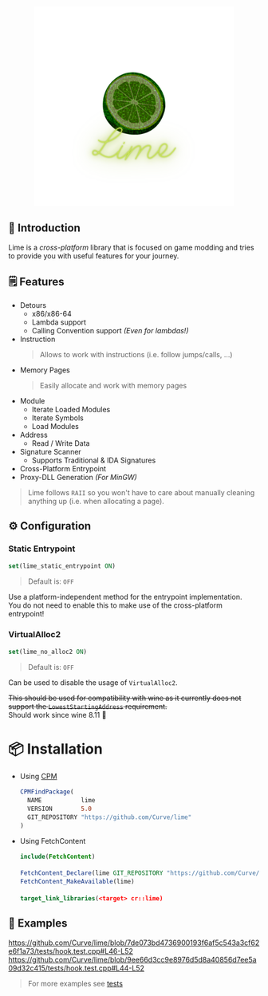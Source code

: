 <p align="center">
    <img src="assets/lime.svg" width=400>
</p>

## 👋 Introduction
Lime is a *cross-platform* library that is focused on game modding and tries to provide you with useful features for your journey.


## 🗒️ Features
- Detours
  - x86/x86-64
  - Lambda support
  - Calling Convention support _(Even for lambdas!)_
- Instruction
  > Allows to work with instructions (i.e. follow jumps/calls, ...)
- Memory Pages
  > Easily allocate and work with memory pages
- Module
  - Iterate Loaded Modules
  - Iterate Symbols
  - Load Modules
- Address
  - Read / Write Data
- Signature Scanner
  - Supports Traditional & IDA Signatures
- Cross-Platform Entrypoint
- Proxy-DLL Generation _(For MinGW)_

> Lime follows `RAII` so you won't have to care about manually cleaning anything up (i.e. when allocating a page).

## ⚙️ Configuration

### Static Entrypoint
```cmake
set(lime_static_entrypoint ON)
```

> Default is: `OFF`

Use a platform-independent method for the entrypoint implementation.  
You do not need to enable this to make use of the cross-platform entrypoint!

### VirtualAlloc2
```cmake
set(lime_no_alloc2 ON)
```

> Default is: `OFF`

Can be used to disable the usage of `VirtualAlloc2`.  

~~This should be used for compatibility with wine as it currently does not support the `LowestStartingAddress` requirement.~~  
Should work since wine 8.11 🎉

# 📦 Installation

* Using [CPM](https://github.com/cpm-cmake/CPM.cmake)
  ```cmake
  CPMFindPackage(
    NAME           lime
    VERSION        5.0
    GIT_REPOSITORY "https://github.com/Curve/lime"
  )
  ```

* Using FetchContent
  ```cmake
  include(FetchContent)

  FetchContent_Declare(lime GIT_REPOSITORY "https://github.com/Curve/lime" GIT_TAG v5.0)
  FetchContent_MakeAvailable(lime)

  target_link_libraries(<target> cr::lime)
  ```

## 📖 Examples

https://github.com/Curve/lime/blob/7de073bd4736900193f6af5c543a3cf62e6f1a73/tests/hook.test.cpp#L46-L52
https://github.com/Curve/lime/blob/9ee66d3cc9e8976d5d8a40856d7ee5a09d32c415/tests/hook.test.cpp#L44-L52

> For more examples see [tests](tests/)
